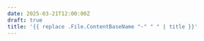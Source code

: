 ```yaml
---
date: 2025-03-21T12:00:00Z
draft: true
title: '{{ replace .File.ContentBaseName "-" " " | title }}'
---
```

